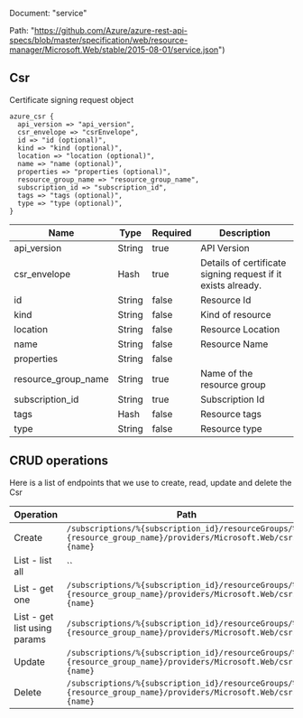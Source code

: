 Document: "service"


Path: "https://github.com/Azure/azure-rest-api-specs/blob/master/specification/web/resource-manager/Microsoft.Web/stable/2015-08-01/service.json")

## Csr

Certificate signing request object

```puppet
azure_csr {
  api_version => "api_version",
  csr_envelope => "csrEnvelope",
  id => "id (optional)",
  kind => "kind (optional)",
  location => "location (optional)",
  name => "name (optional)",
  properties => "properties (optional)",
  resource_group_name => "resource_group_name",
  subscription_id => "subscription_id",
  tags => "tags (optional)",
  type => "type (optional)",
}
```

| Name        | Type           | Required       | Description       |
| ------------- | ------------- | ------------- | ------------- |
|api_version | String | true | API Version |
|csr_envelope | Hash | true | Details of certificate signing request if it exists already. |
|id | String | false | Resource Id |
|kind | String | false | Kind of resource |
|location | String | false | Resource Location |
|name | String | false | Resource Name |
|properties | String | false |  |
|resource_group_name | String | true | Name of the resource group |
|subscription_id | String | true | Subscription Id |
|tags | Hash | false | Resource tags |
|type | String | false | Resource type |



## CRUD operations

Here is a list of endpoints that we use to create, read, update and delete the Csr

| Operation | Path | Verb | Description | OperationID |
| ------------- | ------------- | ------------- | ------------- | ------------- |
|Create|`/subscriptions/%{subscription_id}/resourceGroups/%{resource_group_name}/providers/Microsoft.Web/csrs/%{name}`|Put||Certificates_CreateOrUpdateCsr|
|List - list all|``||||
|List - get one|`/subscriptions/%{subscription_id}/resourceGroups/%{resource_group_name}/providers/Microsoft.Web/csrs/%{name}`|Get||Certificates_GetCsr|
|List - get list using params|`/subscriptions/%{subscription_id}/resourceGroups/%{resource_group_name}/providers/Microsoft.Web/csrs`|Get||Certificates_GetCsrs|
|Update|`/subscriptions/%{subscription_id}/resourceGroups/%{resource_group_name}/providers/Microsoft.Web/csrs/%{name}`|Put||Certificates_CreateOrUpdateCsr|
|Delete|`/subscriptions/%{subscription_id}/resourceGroups/%{resource_group_name}/providers/Microsoft.Web/csrs/%{name}`|Delete||Certificates_DeleteCsr|
